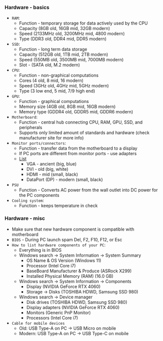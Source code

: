 ### Hardware - basics
* `RAM`:
  * Function - temporary storage for data actively used by the CPU
  * Capacity (8GB old, 16GB mid, 32GB modern)
  * Speed (2133MHz old, 3200MHz mid, 4800 modern)
  * Type (DDR3 old, DDR4 mid, DDR5 modern)
* `SSD`:
  * Function - long term data storage
  * Capacity (512GB old, 1TB mid, 2TB modern)
  * Speed (550MB old, 3500MB mid, 7000MB modern)
  * Slot - (SATA old, M.2 modern)
* `CPU`:
  * Function - non-graphical computations
  * Cores (4 old, 8 mid, 16 modern)
  * Speed (3GHz old, 4GHz mid, 5GHz modern)
  * Type (3 low end, 5 mid, 7/9 high end)
* `GPU`:
  * Function - graphical computations
  * Memory size (4GB old, 8GB mid, 16GB modern)
  * Memory type (GDDR4 old, GDDR5 mid, GDDR6 modern)
* `Motherboard`:
  * Function - central hub connecting CPU, RAM, GPU, SSD, and peripherals
  * Supports only limited amount of standards and hardware (check manufacturer site for more info)
* `Monitor ports/connectors`:
  * Function - transfer data from the motherboard to a display
  * If PC ports are different from monitor ports - use adapters
  * [List](images/monitor-ports-connectors.png)
    * VGA - ancient (big, blue)
    * DVI - old (big, white)
    * HDMI - mid (small, black)
    * DataPort (DP) - modern (small, black)
* `PSU`
  * Function - Converts AC power from the wall outlet into DC power for the PC components
* `Cooling system`:
  * Function - keeps temperature in check

### Hardware - misc
* Make sure that new hardware component is compatible with motherboard
* `BIOS` - During PC launch spam Del, F2, F10, F12, or Esc
* `How to list hardware components of your PC`:
  * Everything is in BIOS
  * Windows search -> System Information -> System Summary
    * OS Name & OS Version (Windows 11)
    * Processor (Intel Core i7)
    * BaseBoard Manufacturer & Produce (ASRock X299)
    * Installed Physical Memory (RAM) (16.0 GB)
  * Windows search -> System Information -> Components
    * Display (NVIDIA GeForce RTX 4060)
    * Storage -> Disks (TOSHIBA HDWD, Samsung SSD 980)
  * Windows search -> Device manager
    * Disk drives (TOSHIBA HDWD, Samsung SSD 980)
    * Display adapters (NVIDIA GeForce RTX 4060)
    * Monitors (Generic PnP Monitor)
    * Processors (Intel Core i7)
* `Cable for mobile devices`
  * Old: USB Type-A on PC -> USB Micro on mobile
  * Modern: USB Type-A on PC -> USB Type-C on mobile
